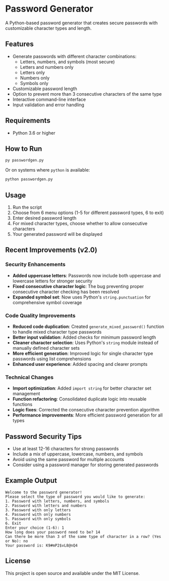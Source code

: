 # Password Generator

A Python-based password generator that creates secure passwords with customizable character types and length.

## Features

- Generate passwords with different character combinations:
  - Letters, numbers, and symbols (most secure)
  - Letters and numbers only
  - Letters only
  - Numbers only
  - Symbols only
- Customizable password length
- Option to prevent more than 3 consecutive characters of the same type
- Interactive command-line interface
- Input validation and error handling

## Requirements

- Python 3.6 or higher

## How to Run

```bash
py passwordgen.py
```

Or on systems where `python` is available:
```bash
python passwordgen.py
```

## Usage

1. Run the script
2. Choose from 6 menu options (1-5 for different password types, 6 to exit)
3. Enter desired password length
4. For mixed character types, choose whether to allow consecutive characters
5. Your generated password will be displayed

## Recent Improvements (v2.0)

### Security Enhancements
- **Added uppercase letters**: Passwords now include both uppercase and lowercase letters for stronger security
- **Fixed consecutive character logic**: The bug preventing proper consecutive character checking has been resolved
- **Expanded symbol set**: Now uses Python's `string.punctuation` for comprehensive symbol coverage

### Code Quality Improvements
- **Reduced code duplication**: Created `generate_mixed_password()` function to handle mixed character type passwords
- **Better input validation**: Added checks for minimum password length
- **Cleaner character selection**: Uses Python's `string` module instead of manually defined character sets
- **More efficient generation**: Improved logic for single character type passwords using list comprehensions
- **Enhanced user experience**: Added spacing and clearer prompts

### Technical Changes
- **Import optimization**: Added `import string` for better character set management
- **Function refactoring**: Consolidated duplicate logic into reusable functions
- **Logic fixes**: Corrected the consecutive character prevention algorithm
- **Performance improvements**: More efficient password generation for all types

## Password Security Tips

- Use at least 12-16 characters for strong passwords
- Include a mix of uppercase, lowercase, numbers, and symbols
- Avoid using the same password for multiple accounts
- Consider using a password manager for storing generated passwords

## Example Output

```
Welcome to the password generator!
Please select the type of password you would like to generate:
1. Password with letters, numbers, and symbols
2. Password with letters and numbers
3. Password with only letters
4. Password with only numbers
5. Password with only symbols
6. Exit
Enter your choice (1-6): 1
How long does your password need to be? 14
Can there be more than 3 of the same type of character in a row? (Yes or No): no
Your password is: K9#mP2$vL8@nQ4
```

## License

This project is open source and available under the MIT License.